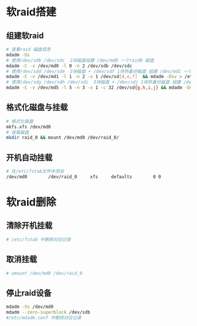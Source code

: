 # 软raid搭建

## 组建软raid
```bash
# 查看raid 磁盘信息
mdadm -Ds
# 使用/dev/sdb /dev/sdc  2块磁盘组建 /dev/md0 一个raid0 磁盘
mdadm -C -v /dev/md0 -l 0 -n 2 /dev/sdb /dev/sdc
# 使用/dev/sdd /dev/sde  2块磁盘 + /dev/sdf 1块热备份磁盘 组建 /dev/md1 一个raid1 磁盘
mdadm -C -v /dev/md1 -l 1 -n 2 -x 1 /dev/sd[d,e,f]  && mdadm -Dsv > /etc/mdadm.conf
# 使用/dev/sdg /dev/sdh /dev/sdi  3块磁盘 + /dev/sdj 1块热备份磁盘 组建 /dev/md5 一个raid5 磁盘
mdadm -C -v /dev/md5 -l 5 -n 3 -x 1 -c 32 /dev/sd{g,h,i,j} && mdadm -Dsv > /etc/mdadm.conf
```

## 格式化磁盘与挂载
```bash
# 格式化磁盘
mkfs.xfs /dev/md0
# 挂载磁盘
mkdir raid_0 && mount /dev/md0 /dev/raid_0/
```

## 开机自动挂载
```bash
# 在/etc/fstab文件中添加
/dev/md0        /dev/raid_0     xfs     defaults        0 0
```

# 软raid删除
## 清除开机挂载
```bash
# /etc/fstab 中删除对应记录
```

## 取消挂载
```bash
# umount /dev/md0 /dev/raid_0
```

## 停止raid设备
```bash
mdadm -Ss /dev/md0
mdadm --zero-superblock /dev/sdb
#/etc/mdadm.conf 中删除对应记录
```
